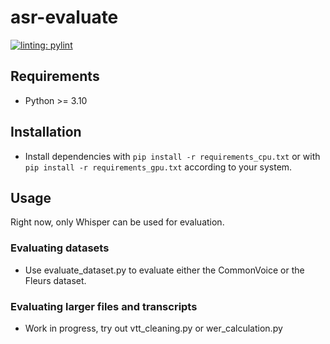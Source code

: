 # asr-evaluate

[![linting: pylint](https://img.shields.io/badge/linting-pylint-yellowgreen)](https://github.com/pylint-dev/pylint)

## Requirements

- Python >= 3.10

## Installation

- Install dependencies with `pip install -r requirements_cpu.txt` or with `pip install -r requirements_gpu.txt` according to your system.

## Usage

Right now, only Whisper can be used for evaluation.

### Evaluating datasets

- Use evaluate_dataset.py to evaluate either the CommonVoice or the Fleurs dataset.

### Evaluating larger files and transcripts

- Work in progress, try out vtt_cleaning.py or wer_calculation.py
